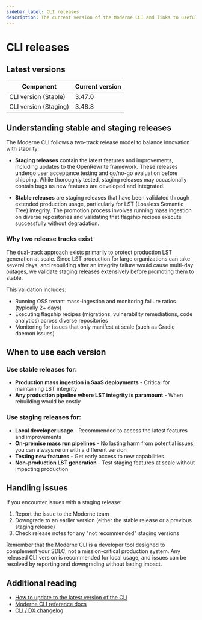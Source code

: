 ```yaml
---
sidebar_label: CLI releases
description: The current version of the Moderne CLI and links to useful CLI documentation.
---
```


# CLI releases

## Latest versions

| Component             | Current version |
| --------------------- | --------------- |
| CLI version (Stable)  | 3.47.0          |
| CLI version (Staging) | 3.48.8          |

## Understanding stable and staging releases

The Moderne CLI follows a two-track release model to balance innovation with stability:

* **Staging releases** contain the latest features and improvements, including updates to the OpenRewrite framework. These releases undergo user acceptance testing and go/no-go evaluation before shipping. While thoroughly tested, staging releases may occasionally contain bugs as new features are developed and integrated.

* **Stable releases** are staging releases that have been validated through extended production usage, particularly for LST (Lossless Semantic Tree) integrity. The promotion process involves running mass ingestion on diverse repositories and validating that flagship recipes execute successfully without degradation.

### Why two release tracks exist

The dual-track approach exists primarily to protect production LST generation at scale. Since LST production for large organizations can take several days, and rebuilding after an integrity failure would cause multi-day outages, we validate staging releases extensively before promoting them to stable. 

This validation includes:

* Running OSS tenant mass-ingestion and monitoring failure ratios (typically 2+ days)
* Executing flagship recipes (migrations, vulnerability remediations, code analytics) across diverse repositories
* Monitoring for issues that only manifest at scale (such as Gradle daemon issues)

## When to use each version

### Use stable releases for:

* **Production mass ingestion in SaaS deployments** - Critical for maintaining LST integrity
* **Any production pipeline where LST integrity is paramount** - When rebuilding would be costly

### Use staging releases for:

* **Local developer usage** - Recommended to access the latest features and improvements
* **On-premise mass run pipelines** - No lasting harm from potential issues; you can always rerun with a different version
* **Testing new features** - Get early access to new capabilities
* **Non-production LST generation** - Test staging features at scale without impacting production

## Handling issues

If you encounter issues with a staging release:

1. Report the issue to the Moderne team
2. Downgrade to an earlier version (either the stable release or a previous staging release)
3. Check release notes for any "not recommended" staging versions

Remember that the Moderne CLI is a developer tool designed to complement your SDLC, not a mission-critical production system. Any released CLI version is recommended for local usage, and issues can be resolved by reporting and downgrading without lasting impact.

## Additional reading

* [How to update to the latest version of the CLI](../user-documentation/moderne-cli/how-to-guides/cli-upgrade.md)
* [Moderne CLI reference docs](../user-documentation/moderne-cli/cli-reference.md)
* [CLI / DX changelog](./cli-dx.md)
